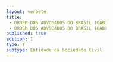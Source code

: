 ```yaml
---
layout: verbete
title:
 - ORDEM DOS ADVOGADOS DO BRASIL (OAB)
 - ORDEM DOS ADVOGADOS DO BRASIL (OAB)
published: true
edition: 1  
type: T
subtype: Entidade da Sociedade Civil
---
```


